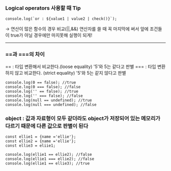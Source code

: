 ### Logical operators 사용할 때 Tip

```
console.log(`or : ${value1 | value2 | check()}`);
```

$\rightarrow$ 연산이 많은 함수의 경우 비교(||,&&) 연산자를 쓸 때 꼭 마지막에 써서 앞에 조건들이 true가 아닐 경우에만 마지못해 실행이 되게!

---

### ==과 ===의 차이

== : 타입 변환해서 비교한다.(loose equality) '5'와 5는 같다고 판별
=== : 타입 변환하지 않고 비교한다. (strict equality) '5'와 5는 같지 않다고 판별

```
console.log(0 == false); //true
console.log(0 === false); //false
console.log('' == false); //true
console.log('' === false); //false
console.log(null == undefined); //true
console.log(null === undefined); //false
```

### object : 값과 자료형이 모두 같더라도 object가 저장되어 있는 메모리가 다르기 때문에 다른 값으로 판별이 된다

```
const ellie1 = {name ='ellie'};
const ellie2 = {name ='ellie'};
const ellie3 = eliie1;

console.log(ellie1 == ellie2); //false
console.log(ellie1 === ellie2); //false
console.log(ellie1 == ellie3); //true
```
